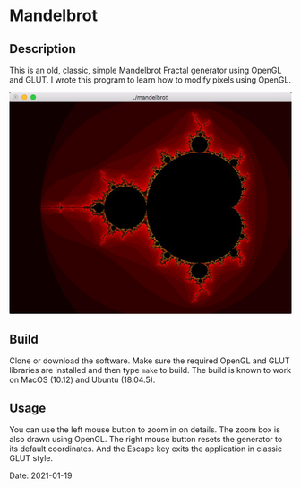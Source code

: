 # Mandelbrot

## Description

This is an old, classic, simple Mandelbrot Fractal generator using OpenGL and GLUT. I wrote this program to learn how to modify pixels using OpenGL.

![Mandelbrot](images/Mandelbrot.jpeg)

## Build

Clone or download the software. Make sure the required OpenGL and GLUT libraries are installed and then type `make` to build. The build is known to work on MacOS (10.12) and Ubuntu (18.04.5).

## Usage

You can use the left mouse button to zoom in on details. The zoom box is also drawn using OpenGL. The right mouse button resets the generator to its default coordinates. And the Escape key exits the application in classic GLUT style.

Date: 2021-01-19
